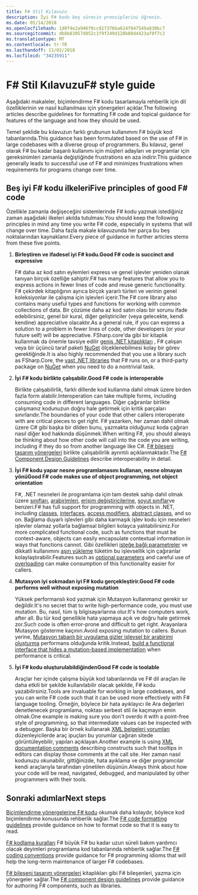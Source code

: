 ```yaml
---
title: F# Stil Kılavuzu
description: İyi F# kodu beş sürecin prensiplerini öğrenin.
ms.date: 05/14/2018
ms.openlocfilehash: 1d0f4e2a946f0cc91f376ba624f847549a830bc7
ms.sourcegitcommit: db8b83057d052c1f9f249d128b08d4423af0f7c2
ms.translationtype: MT
ms.contentlocale: tr-TR
ms.lasthandoff: 11/02/2018
ms.locfileid: "34235911"
---
```

# <a name="f-style-guide"></a><span data-ttu-id="37de4-103">F# Stil Kılavuzu</span><span class="sxs-lookup"><span data-stu-id="37de4-103">F# style guide</span></span>

<span data-ttu-id="37de4-104">Aşağıdaki makaleler, biçimlendirme F# kodu tasarlamayla rehberlik için dil özelliklerinin ve nasıl kullanılması için yönergeleri açıklar.</span><span class="sxs-lookup"><span data-stu-id="37de4-104">The following articles describe guidelines for formatting F# code and topical guidance for features of the language and how they should be used.</span></span>

<span data-ttu-id="37de4-105">Temel şeklide bu kılavuzun farklı grubunun kullanımını F# büyük kod tabanlarında.</span><span class="sxs-lookup"><span data-stu-id="37de4-105">This guidance has been formulated based on the use of F# in large codebases with a diverse group of programmers.</span></span> <span data-ttu-id="37de4-106">Bu kılavuz, genel olarak F# bu kadar başarılı kullanımı için müşteri adayları ve programlar için gereksinimleri zamanla değiştiğinde frustrations en aza indirir.</span><span class="sxs-lookup"><span data-stu-id="37de4-106">This guidance generally leads to successful use of F# and minimizes frustrations when requirements for programs change over time.</span></span>

## <a name="five-principles-of-good-f-code"></a><span data-ttu-id="37de4-107">Beş iyi F# kodu ilkeleri</span><span class="sxs-lookup"><span data-stu-id="37de4-107">Five principles of good F# code</span></span>

<span data-ttu-id="37de4-108">Özellikle zamanla değişeceğini sistemlerinde F# kodu yazmak istediğiniz zaman aşağıdaki ilkeleri akılda tutulması.</span><span class="sxs-lookup"><span data-stu-id="37de4-108">You should keep the following principles in mind any time you write F# code, especially in systems that will change over time.</span></span> <span data-ttu-id="37de4-109">Daha fazla makale kılavuzunda her parça bu beş noktalarından kaynaklanır.</span><span class="sxs-lookup"><span data-stu-id="37de4-109">Every piece of guidance in further articles stems from these five points.</span></span>

1. <span data-ttu-id="37de4-110">**Birleştiren ve ifadesel iyi F# kodu.**</span><span class="sxs-lookup"><span data-stu-id="37de4-110">**Good F# code is succinct and expressive**</span></span>

    <span data-ttu-id="37de4-111">F# daha az kod satırı eylemleri express ve genel işlevler yeniden olanak tanıyan birçok özelliğe sahiptir.</span><span class="sxs-lookup"><span data-stu-id="37de4-111">F# has many features that allow you to express actions in fewer lines of code and reuse generic functionality.</span></span> <span data-ttu-id="37de4-112">F# çekirdek kitaplığının ayrıca birçok yararlı türleri ve verinin genel koleksiyonlar ile çalışma için işlevleri içerir.</span><span class="sxs-lookup"><span data-stu-id="37de4-112">The F# core library also contains many useful types and functions for working with common collections of data.</span></span> <span data-ttu-id="37de4-113">Bir çözüme daha az kod satırı olası bir sorunu ifade edebilirsiniz, genel bir kural, diğer geliştiriciler (veya gelecekte, kendi kendine) appreciative olacaktır.</span><span class="sxs-lookup"><span data-stu-id="37de4-113">As a general rule, if you can express a solution to a problem in fewer lines of code, other developers (or your future self) will be appreciative.</span></span> <span data-ttu-id="37de4-114">FSharp.core'da gibi bir kitaplık kullanmak da önemle tavsiye edilir [geniş .NET kitaplıkları](https://docs.microsoft.com/dotnet/api/) , F# çalışan veya bir üçüncü taraf paketi [NuGet](https://www.nuget.org/) ölçeklenebilmesi kolay bir görev gerektiğinde.</span><span class="sxs-lookup"><span data-stu-id="37de4-114">It is also highly recommended that you use a library such as FSharp.Core, the [vast .NET libraries](https://docs.microsoft.com/dotnet/api/) that F# runs on, or a third-party package on [NuGet](https://www.nuget.org/) when you need to do a nontrivial task.</span></span>

2. <span data-ttu-id="37de4-115">**İyi F# kodu birlikte çalışabilir.**</span><span class="sxs-lookup"><span data-stu-id="37de4-115">**Good F# code is interoperable**</span></span>

    <span data-ttu-id="37de4-116">Birlikte çalışabilirlik, farklı dillerde kod kullanma dahil olmak üzere birden fazla form alabilir.</span><span class="sxs-lookup"><span data-stu-id="37de4-116">Interoperation can take multiple forms, including consuming code in different languages.</span></span> <span data-ttu-id="37de4-117">Diğer çağıranlar birlikte çalışmanız kodunuzun doğru hale getirmek için kritik parçaları sınırlarıdır.</span><span class="sxs-lookup"><span data-stu-id="37de4-117">The boundaries of your code that other callers interoperate with are critical pieces to get right.</span></span> <span data-ttu-id="37de4-118">F# yazarken, her zaman dahil olmak üzere C# gibi başka bir dilden bunu, yazmakta olduğunuz koda çağıran nasıl diğer kod hakkında düşünmek.</span><span class="sxs-lookup"><span data-stu-id="37de4-118">When writing F#, you should always be thinking about how other code will call into the code you are writing, including if they do so from another language like C#.</span></span> <span data-ttu-id="37de4-119">[F# bileşeni tasarım yönergeleri](component-design-guidelines.md) birlikte çalışabilirlik ayrıntılı açıklanmaktadır.</span><span class="sxs-lookup"><span data-stu-id="37de4-119">The [F# Component Design Guidelines](component-design-guidelines.md) describe interoperability in detail.</span></span>

3. <span data-ttu-id="37de4-120">**İyi F# kodu yapar nesne programlamasını kullanan, nesne olmayan yönü**</span><span class="sxs-lookup"><span data-stu-id="37de4-120">**Good F# code makes use of object programming, not object orientation**</span></span>

    <span data-ttu-id="37de4-121">F#, .NET nesneleri ile programlama için tam destek sahip dahil olmak üzere [sınıfları](../language-reference/classes.md), [arabirimleri](../language-reference/interfaces.md), [erişim değiştiricilerine](../language-reference/access-control.md), [soyut sınıflar](../language-reference/abstract-classes.md)ve benzeri.</span><span class="sxs-lookup"><span data-stu-id="37de4-121">F# has full support for programming with objects in .NET, including [classes](../language-reference/classes.md), [interfaces](../language-reference/interfaces.md), [access modifiers](../language-reference/access-control.md), [abstract classes](../language-reference/abstract-classes.md), and so on.</span></span> <span data-ttu-id="37de4-122">Bağlama duyarlı işlevleri gibi daha karmaşık işlev kodu için nesneleri işlevler olamaz yollarla bağlamsal bilgileri kolayca yalıtabilirsiniz.</span><span class="sxs-lookup"><span data-stu-id="37de4-122">For more complicated functional code, such as functions that must be context-aware, objects can easily encapsulate contextual information in ways that functions cannot.</span></span> <span data-ttu-id="37de4-123">Gibi özellikleri [isteğe bağlı parametreler](../language-reference/members/methods.md#optional-arguments) ve dikkatli kullanımını [aşırı yükleme](../language-reference/members/methods.md#overloaded-methods) tüketim bu işlevsellik için çağıranlar kolaylaştırabilir.</span><span class="sxs-lookup"><span data-stu-id="37de4-123">Features such as [optional parameters](../language-reference/members/methods.md#optional-arguments) and careful use of [overloading](../language-reference/members/methods.md#overloaded-methods) can make consumption of this functionality easier for callers.</span></span>

4. <span data-ttu-id="37de4-124">**Mutasyon iyi sokmadan iyi F# kodu gerçekleştirir.**</span><span class="sxs-lookup"><span data-stu-id="37de4-124">**Good F# code performs well without exposing mutation**</span></span>

    <span data-ttu-id="37de4-125">Yüksek performanslı kod yazmak için Mutasyon kullanmanız gerekir sır değildir.</span><span class="sxs-lookup"><span data-stu-id="37de4-125">It's no secret that to write high-performance code, you must use mutation.</span></span> <span data-ttu-id="37de4-126">Bu, nasıl, tüm iş bilgisayarlarına olur.</span><span class="sxs-lookup"><span data-stu-id="37de4-126">It's how computers work, after all.</span></span> <span data-ttu-id="37de4-127">Bu tür kod genellikle hata yapmaya açık ve doğru hale getirmek zor.</span><span class="sxs-lookup"><span data-stu-id="37de4-127">Such code is often error-prone and difficult to get right.</span></span> <span data-ttu-id="37de4-128">Arayanlara Mutasyon gösterme kaçının.</span><span class="sxs-lookup"><span data-stu-id="37de4-128">Avoid exposing mutation to callers.</span></span> <span data-ttu-id="37de4-129">Bunun yerine, [Mutasyon tabanlı bir uygulama gizler işlevsel bir arabirimi oluşturma](conventions.md#performance) performans olduğunda kritik.</span><span class="sxs-lookup"><span data-stu-id="37de4-129">Instead, [build a functional interface that hides a mutation-based implementation](conventions.md#performance) when performance is critical.</span></span>

5. <span data-ttu-id="37de4-130">**İyi F# kodu oluşturulabildiğinden**</span><span class="sxs-lookup"><span data-stu-id="37de4-130">**Good F# code is toolable**</span></span>

    <span data-ttu-id="37de4-131">Araçlar her içinde çalışma büyük kod tabanlarında ve F# dil araçları ile daha etkili bir şekilde kullanılabilir olacak şekilde, F# kodu yazabilirsiniz.</span><span class="sxs-lookup"><span data-stu-id="37de4-131">Tools are invaluable for working in large codebases, and you can write F# code such that it can be used more effectively with F# language tooling.</span></span> <span data-ttu-id="37de4-132">Örneğin, böylece bir hata ayıklayıcı ile Ara değerleri denetlenecek programlama, noktası serbest stil ile kaçmayın emin olmak.</span><span class="sxs-lookup"><span data-stu-id="37de4-132">One example is making sure you don't overdo it with a point-free style of programming, so that intermediate values can be inspected with a debugger.</span></span> <span data-ttu-id="37de4-133">Başka bir örnek kullanarak [XML belgeleri yorumları](../language-reference/xml-documentation.md) düzenleyicilerde araç ipuçları bu yorumlar çağıran sitede görüntüleyebilir, yapıları açıklayan.</span><span class="sxs-lookup"><span data-stu-id="37de4-133">Another example is using [XML documentation comments](../language-reference/xml-documentation.md) describing constructs such that tooltips in editors can display those comments at the call site.</span></span> <span data-ttu-id="37de4-134">Her zaman nasıl kodunuzu okunabilir, gittiğinizde, hata ayıklama ve diğer programcılar kendi araçlarıyla tarafından yönetilen düşünün.</span><span class="sxs-lookup"><span data-stu-id="37de4-134">Always think about how your code will be read, navigated, debugged, and manipulated by other programmers with their tools.</span></span>

## <a name="next-steps"></a><span data-ttu-id="37de4-135">Sonraki adımlar</span><span class="sxs-lookup"><span data-stu-id="37de4-135">Next steps</span></span>

<span data-ttu-id="37de4-136">[Biçimlendirme yönergelerine F# kodu](formatting.md) okumak daha kolaydır, böylece kod biçimlendirme konusunda rehberlik sağlar.</span><span class="sxs-lookup"><span data-stu-id="37de4-136">The [F# code formatting guidelines](formatting.md) provide guidance on how to format code so that it is easy to read.</span></span>

<span data-ttu-id="37de4-137">[F# kodlama kuralları](conventions.md) F# büyük F# bu kadar uzun süreli bakım yardımcı olacak deyimleri programlama kod tabanlarında rehberlik sağlar.</span><span class="sxs-lookup"><span data-stu-id="37de4-137">The [F# coding conventions](conventions.md) provide guidance for F# programming idioms that will help the long-term maintenance of larger F# codebases.</span></span>

<span data-ttu-id="37de4-138">[F# bileşeni tasarım yönergeleri](component-design-guidelines.md) kitaplıkları gibi F# bileşenleri, yazma için yönergeler sağlar.</span><span class="sxs-lookup"><span data-stu-id="37de4-138">The [F# component design guidelines](component-design-guidelines.md) provide guidance for authoring F# components, such as libraries.</span></span>
